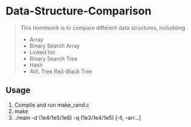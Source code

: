 # Data-Structure-Comparison
>This homework is to compare different data structures, includeing  
> - Array
> - Binary Search Array
> - Linked list
> - Binary Search Tree
> - Hash
> - AVL Tree
> Red-Black Tree

## Usage
1. Complie and run make_rand.c
2. make
3. ./main -d (1e4/1e5/1e6) -q (1e3/1e4/1e5) [-ll, -arr...] 
